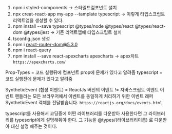 1. npm i styled-components -> 스타일드컴포넌트 설치
2. npx creat-react-app my-app --tamplate typescript -> 이렇게 타입스크립트 리액트앱을 생성할 수 있다.
3. npm install --save typescript @types/node @types/react @types/react-dom @types/jest -> 기존 리액트앱에 타입스크립트 설치
4. tsconfig.json 생성
5. npm i react-router-dom@5.3.0
6. npm i react-query
7. npm install --save react-apexcharts apexcharts -> apex차트 `https://apexcharts.com/`

Prop-Types = 코드 실행뒤에 컴포넌트 prop에 문제가 있다고 알려줌
typescript = 코드 실행전에 문제가 있다고 알려줌

SyntheticEvent (합성 이벤트) = ReactJs 버전의 이벤트 != 자바스크립트 이벤트
이벤트 핸들러는 모든 브라우저에서 이벤트를 동일하게 처리하기 위한 이벤트 래퍼 SyntheticEvent 객체를 전달받습니다.
`https://reactjs.org/docs/events.html`

typescript를 사용해서 코딩중에 어떤 라이브러리를 다운받아 사용한다면 그 라이브러리를 typescript에게 설명해줘야 한다. 그 기능을 @types/(라이브러리이름) 로 다운받아 대신 설명 해주는 것이다.
